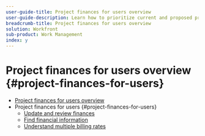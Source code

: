 ```yaml
---
user-guide-title: Project finances for users overview
user-guide-description: Learn how to prioritize current and proposed projects based on their cost, value, risk, and alignment to your organizations goals.
breadcrumb-title: Project finances for users overview
solution: Workfront
sub-product: Work Management
index: y
---
```



# Project finances for users overview {#project-finances-for-users}

+ [Project finances for users overview](overview.md)
+ Project finances for users {#project-finances-for-users}
  + [Update and review finances](update-and-review-finances.md)
  + [Find financial information](find-financial-information.md)
  + [Understand multiple billing rates](multiple-billing-rates.md)

